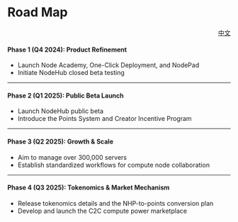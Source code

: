 # Road Map

<p align="right"><a href="https://docs.node-x.xyz/guan-wu-nodex/lu-xian-tu">中文</a></p>

#### **Phase 1 (Q4 2024): Product Refinement**

* Launch Node Academy, One-Click Deployment, and NodePad
* Initiate NodeHub closed beta testing

***

#### **Phase 2 (Q1 2025): Public Beta Launch**

* Launch NodeHub public beta
* Introduce the Points System and Creator Incentive Program

***

#### **Phase 3 (Q2 2025): Growth & Scale**

* Aim to manage over 300,000 servers
* Establish standardized workflows for compute node collaboration

***

#### **Phase 4 (Q3 2025): Tokenomics & Market Mechanism**

* Release tokenomics details and the NHP-to-points conversion plan
* Develop and launch the C2C compute power marketplace
